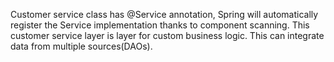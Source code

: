 Customer service class has @Service annotation, Spring will automatically register the Service implementation thanks to component scanning. This customer service layer is layer for custom business logic. This can integrate data from multiple sources(DAOs).
